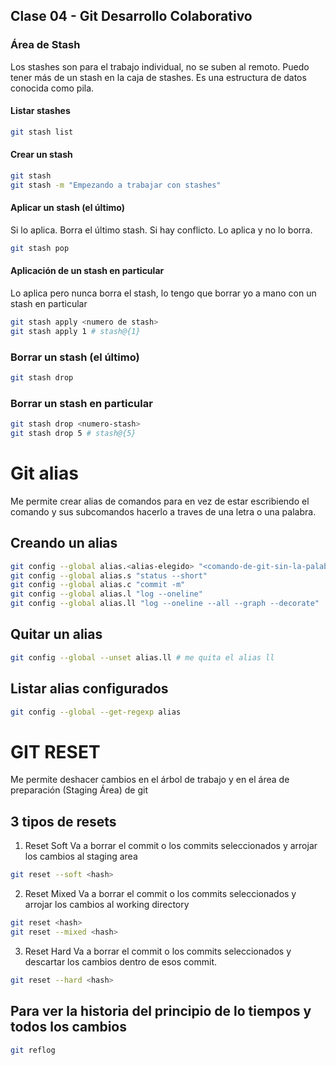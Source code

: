 ## Clase 04 - Git Desarrollo Colaborativo

### Área de Stash
Los stashes son para el trabajo individual, no se suben al remoto. Puedo tener más de un stash en la caja de stashes. Es una estructura de datos conocida como pila.

#### Listar stashes

```sh
git stash list
```

#### Crear un stash

```sh
git stash
git stash -m "Empezando a trabajar con stashes"
```

#### Aplicar un stash (el último)
Si lo aplica. Borra el último stash. Si hay conflicto. Lo aplica y no lo borra.

```sh
git stash pop
```

#### Aplicación de un stash en particular
Lo aplica pero nunca borra el stash, lo tengo que borrar yo a mano  con un stash en particular

```sh
git stash apply <numero de stash>
git stash apply 1 # stash@{1}
```

### Borrar un stash (el último)

```sh
git stash drop 
```

### Borrar un stash en particular

```sh
git stash drop <numero-stash>
git stash drop 5 # stash@{5}
```

# Git alias
Me permite crear alias de comandos para en vez de estar escribiendo el comando y sus subcomandos hacerlo a traves de una letra o una palabra.

## Creando un alias

```sh
git config --global alias.<alias-elegido> "<comando-de-git-sin-la-palabra-git>"
git config --global alias.s "status --short"
git config --global alias.c "commit -m"
git config --global alias.l "log --oneline"
git config --global alias.ll "log --oneline --all --graph --decorate"
```

## Quitar un alias

```sh
git config --global --unset alias.ll # me quita el alias ll
```

## Listar alias configurados

```sh
git config --global --get-regexp alias
```

# GIT RESET
Me permite deshacer cambios en el árbol de trabajo y en el área de preparación (Staging Área) de git

## 3 tipos de resets

1. Reset Soft
Va a borrar el commit o los commits seleccionados y arrojar los cambios al staging area

```sh
git reset --soft <hash>
```

2. Reset Mixed
Va a borrar el commit o los commits seleccionados y arrojar los cambios al working directory

```sh
git reset <hash>
git reset --mixed <hash>
```

3. Reset Hard
Va a borrar el commit o los commits seleccionados y descartar los cambios dentro de esos commit.

```sh
git reset --hard <hash>
```

## Para ver la historia del principio de lo tiempos y todos los cambios

```sh
git reflog
```
